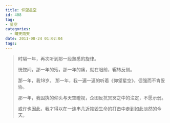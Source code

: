 ```yaml
---
title: 仰望星空
id: 408
tag:
- 星空
categories:
  - 晴天雨天
date: 2011-08-24 01:02:04
tags:
---
```


> 时隔一年，再次听到那一段熟悉的旋律。 
>
> 恍惚间，那一年的殇，那一年的痛，就在眼前，辗转反侧。 
>
> 那一年，我18岁。 那一年，我一遍一遍的听着《仰望星空》，倔强而不肯妥协。 
>
> 那一年，我固执的仰头与天空瞪视，企图反抗冥冥之中的注定，不愿示弱。
>
> 或许也因此，我才得以在一连串几近摧毁生命的打击中走到如此淡然的今天。
